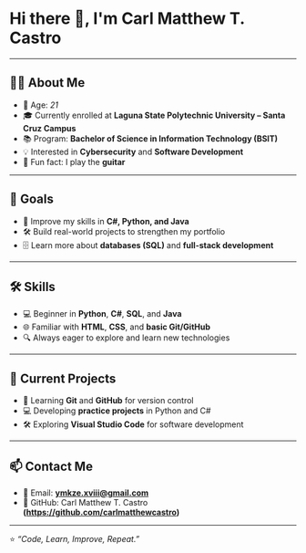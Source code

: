 # Hi there 👋, I'm Carl Matthew T. Castro  

---

## 👨‍💻 About Me  
- 🎂 Age: *21*  
- 🎓 Currently enrolled at **Laguna State Polytechnic University – Santa Cruz Campus**  
- 📚 Program: **Bachelor of Science in Information Technology (BSIT)**  
- 💡 Interested in **Cybersecurity** and **Software Development**  
- 🎸 Fun fact: I play the **guitar**  

---

## 🎯 Goals  
- 🚀 Improve my skills in **C#, Python, and Java**  
- 🛠 Build real-world projects to strengthen my portfolio  
- 🗄 Learn more about **databases (SQL)** and **full-stack development**  

---

## 🛠 Skills  
- 💻 Beginner in **Python**, **C#**, **SQL**, and **Java**  
- 🌐 Familiar with **HTML**, **CSS**, and **basic Git/GitHub**  
- 🔍 Always eager to explore and learn new technologies  

---

## 📌 Current Projects  
- 📖 Learning **Git** and **GitHub** for version control  
- 💻 Developing **practice projects** in Python and C#  
- 🛠 Exploring **Visual Studio Code** for software development  

---

## 📫 Contact Me  
- 📧 Email: **ymkze.xviii@gmail.com**  
- 🐙 GitHub: Carl Matthew T. Castro **(https://github.com/carlmatthewcastro)**

---

⭐ *“Code, Learn, Improve, Repeat.”*  
